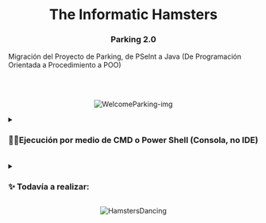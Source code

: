 <h1 align="center"> The Informatic Hamsters </h1>
<h3 align="center"> Parking 2.0 </h3>

<p>Migración del Proyecto de Parking, de PSeInt a Java (De Programación Orientada a Procedimiento a POO)</p>
  
<br>
<br>
  
<p align="center">
  <img src="https://media1.giphy.com/media/4PLVKYah7HvOoLNBQW/giphy.gif?cid=ecf05e47hgpnwfh4uciy3w4vxjatd2pbrtafy7lxwridw5xb&rid=giphy.gif&ct=g" alt="WelcomeParking-img" />
</p>
  
<details> 
  <summary><H3>👨‍💻Ejecución por medio de CMD o Power Shell (Consola, no IDE)</summary></H3>
  
  ### 1- Dentro del IDE NetBeans, presionar "Clean and Buld Project" (Shift+F11)
  ![image](https://user-images.githubusercontent.com/86338019/203802092-8e9f5cc2-faaa-41c0-9474-e208a0147a87.png)

  ### 2- En la ventana de Output, seleccionar la línea de comando como la que se encuentra en la imagen.
  (Es la continua a "To run this application from the command line without Ant, try:")
  ![image](https://user-images.githubusercontent.com/86338019/203802834-1194a204-abe7-47fe-9f6d-86cb7f534461.png)

  ### 3- Abrir un CMD o Power Shell, y pegar la línea copiada en el paso 2. 
  ![image](https://user-images.githubusercontent.com/86338019/203803815-817a6354-a899-4906-9c11-5ce086155b26.png)

  ### 4- Presionar ENTER.
  ![image](https://user-images.githubusercontent.com/86338019/203803943-f7144beb-fbee-44c6-b5dd-f081bd0c034b.png)
</details> 

<br>

<details> 
  <summary><H3>✨ Todavía a realizar:</H3></summary>
  <H4>Primera etapa "Migración de Tecnología". ✓</H4>
  <ul>
  <li>Refactorización y Corrección de errores. ✓</li>
  </ul>

  <H4>Segunda etapa "Migración de paradigma (a POO)".</H4>
  <ul>
  <li>Aplicar mejoras.</li>
  <li>Agregar Log.</li>
  </ul>
  
  <p align="center">
  <img src="https://media3.giphy.com/media/26wkt1Bw1lKWNxZOE/giphy.gif?cid=790b761194b1ac0d87be24034b03b9b6af0242dd4a0ccfea&rid=giphy.gif&ct=g" alt="End-img" />
</p>
</details> 

<p align="center">
  <img src="https://media3.giphy.com/media/PlswMewFkdPpqGdQ1i/giphy.gif?cid=790b7611efe2f6e179214c367a16abf6d7cd1e25c325e785&rid=giphy.gif&ct=g" alt="HamstersDancing"/>
</p>
